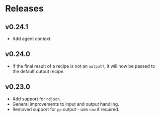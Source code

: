 # Releases

## v0.24.1

  - Add agent context.

## v0.24.0

  - If the final result of a recipe is not an `output?`, it will now be passed to the default output recipe.

## v0.23.0

  - Add support for `ndjson`.
  - General improvements to input and output handling.
  - Removed support for `pp` output - use `raw` if required.
